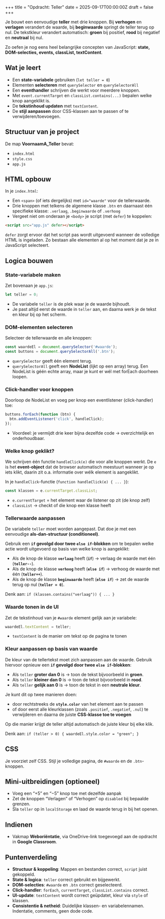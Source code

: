 +++
title = "Opdracht: Teller"
date = 2025-09-17T00:00:00Z
draft = false
+++

Je bouwt een eenvoudige **teller** met drie knoppen. Bij **verhogen** en **verlagen** verandert de waarde, bij **beginwaarde** springt de teller terug op nul. De tekstkleur verandert automatisch: **groen** bij positief, **rood** bij negatief en **neutraal** bij nul. 

Zo oefen je nog eens heel belangrijke concepten van JavaScript: **state, DOM-selecties, events, classList, textContent**.

## Wat je leert

- Een **state-variabele** gebruiken (`let teller = 0`) 
- Elementen **selecteren** met `querySelector` en `querySelectorAll` 
- Een **eventhandler** schrijven die werkt voor meerdere knoppen.
- Met `event.currentTarget` en `classList.contains(...)` bepalen welke knop aangeklikt is.
- De **tekstinhoud updaten** met `textContent`.
- De **stijl aanpassen** door CSS-klassen aan te passen of te verwijderen/toevoegen.

## Structuur van je project

De map **VoornaamA_Teller** bevat:

- `index.html`
- `style.css`
- `app.js`

## HTML opbouw

In je `index.html`:

- Een `<span>` (of iets dergelijks) met `id="waarde"` voor de tellerwaarde.
- Drie knoppen met telkens de algemene klasse `.btn` en daarnaast één specifieke klasse: `.verlaag`, `.beginwaarde` of `.verhoog`
- Vergeet niet om onderaan je `<body>` je script (met `defer`) te koppelen:

```html
<script src="app.js" defer></script>
```

`defer` zorgt ervoor dat het script pas wordt uitgevoerd wanneer de volledige HTML is ingeladen. Zo bestaan alle elementen al op het moment dat je ze in JavaScript selecteert.

## Logica bouwen

### State-variabele maken

Zet bovenaan je `app.js`:

```js
let teller = 0;
```

- De variabele `teller` is de plek waar je de waarde bijhoudt.
- Je past altijd eerst de waarde in `teller` aan, en daarna werk je de tekst en kleur bij op het scherm.

### DOM-elementen selecteren

Selecteer de tellerwaarde en alle knoppen:

```js
const waardeEl = document.querySelector('#waarde');
const buttons = document.querySelectorAll('.btn');
```

- `querySelector` geeft één element terug.
- `querySelectorAll` geeft een **NodeList** (lijkt op een array) terug. Een NodeList is géén echte array, maar je kunt er wél met forEach doorheen loopen.

### Click-handler voor knoppen

Doorloop de NodeList en voeg per knop een eventlistener (click-handler) toe:

```js
buttons.forEach(function (btn) {
  btn.addEventListener('click', handleClick);
});
```

- Voordeel: je vermijdt drie keer bijna dezelfde code → overzichtelijk en onderhoudbaar.

### Welke knop geklikt?

We schrijven één functie `handleClick(e)` die voor alle knoppen werkt. De `e` is het **event-object** dat de browser automatisch meestuurt wanneer je op iets klikt, daarin zit o.a. informatie over wélk element is aangeklikt.

In je `handleClick`-functie (`function handleClick(e) { ... }`):

```js
const klassen = e.currentTarget.classList;
```

- `e.currentTarget` = het element waar de listener op zit (de knop zelf)
- `classList` → checkt of die knop een klasse heeft

### Tellerwaarde aanpassen

De variabele `teller` moet worden aangepast. Dat doe je met een eenvoudige **als-dan-structuur (conditioneel)**.

Gebruik een **`if` gevolgd door twee `else if`-blokken** om te bepalen welke actie wordt uitgevoerd op basis van welke knop is aangeklikt:

- Als de knop de klasse **`verlaag`** heeft (**`if`**) → verlaag de waarde met één (**`teller--`**).
- Als de knop de klasse **`verhoog`** heeft (**`else if`**) → verhoog de waarde met één (**`teller++`**).
- Als de knop de klasse **`beginwaarde`** heeft (**`else if`**) → zet de waarde terug op nul (**`teller = 0`**).

Denk aan:
`if (klassen.contains("verlaag")) { ... }`

### Waarde tonen in de UI

Zet de tekstinhoud van je `#waarde` element gelijk aan je variabele:

```js
waardeEl.textContent = teller;
```

- `textContent` is de manier om tekst op de pagina te tonen

### Kleur aanpassen op basis van waarde

De kleur van de tellertekst moet zich aanpassen aan de waarde. Gebruik hiervoor opnieuw een **`if` gevolgd door twee `else if`-blokken**:

- Als `teller` **groter dan 0** is → toon de tekst bijvoorbeeld in **groen**.
- Als `teller` **kleiner dan 0** is → toon de tekst bijvoorbeeld in **rood**.
- Als `teller` **gelijk aan 0** is → toon de tekst in een **neutrale kleur**.

Je kunt dit op twee manieren doen:

- door rechtstreeks de **`style.color`** van het element aan te passen
- of door eerst alle kleurklassen (zoals `.positief`, `.negatief`, `.nul`) te verwijderen en daarna de juiste **CSS-klasse toe te voegen**

Op die manier krijgt de teller altijd automatisch de juiste kleur bij elke klik.

Denk aan:
`if (teller > 0) { waardeEl.style.color = "green"; }`

## CSS

Je voorziet zelf CSS. Stijl je volledige pagina, de `#waarde` en de `.btn`-knoppen.

## Mini-uitbreidingen (optioneel)

- Voeg een “+5” en “−5” knop toe met dezelfde aanpak
- Zet de knoppen “Verlagen” of “Verhogen” op `disabled` bij bepaalde grenzen.
- Sla `teller` op in `localStorage` en laad de waarde terug in bij het openen.

## Indienen

- Vakmap **Weboriëntatie**, via OneDrive-link toegevoegd aan de opdracht in **Google Classroom**.

## Puntenverdeling

- **Structuur & koppeling**: Mappen en bestanden correct, `script` juist gekoppeld.
- **State & logica**: `teller` correct gebruikt en bijgewerkt.
- **DOM-selecties**: `#waarde` en `.btn` correct geselecteerd.
- **Click-handler**: `forEach`, `currentTarget`, `classList.contains` correct.
- **UI-update**: `textContent` wordt correct geüpdatet, kleur via `style` of klassen.
- **Consistentie & netheid**: Duidelijke klassen- en variabelennamen. Indentatie, comments, geen dode code.